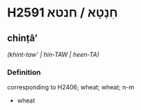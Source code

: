 # H2591 חִנְטָא / חנטא

## chinṭâʼ

_(khint-taw' | hin-TAW | heen-TA)_

### Definition

corresponding to H2406; wheat; wheat; n-m

- wheat
